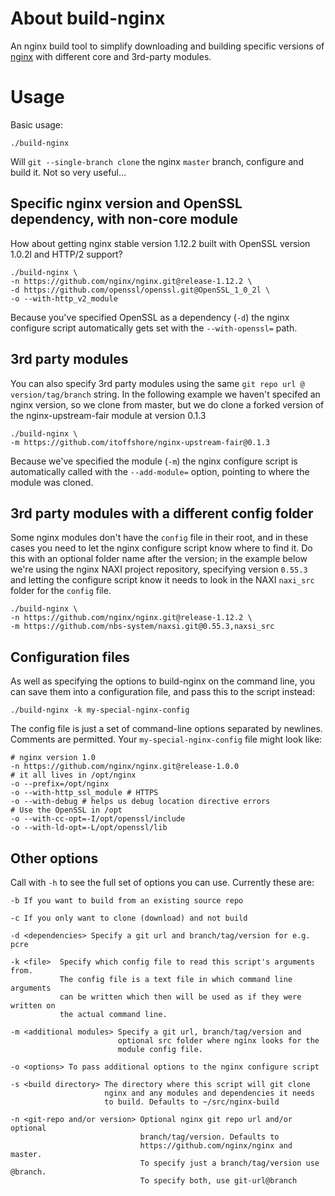 # About build-nginx
An nginx build tool to simplify downloading and building specific versions of [nginx](http://nginx.org/) with different core and 3rd-party modules.

# Usage
Basic usage:

```
./build-nginx
```

Will `git --single-branch clone` the nginx `master` branch, configure and build it. Not so very useful...

## Specific nginx version and OpenSSL dependency, with non-core module
How about getting nginx stable version 1.12.2 built with OpenSSL version 1.0.2l and HTTP/2 support?

```
./build-nginx \
-n https://github.com/nginx/nginx.git@release-1.12.2 \
-d https://github.com/openssl/openssl.git@OpenSSL_1_0_2l \
-o --with-http_v2_module
```

Because you've specified OpenSSL as a dependency (`-d`) the nginx configure script automatically gets set with the `--with-openssl=` path.

## 3rd party modules
You can also specify 3rd party modules using the same `git repo url @ version/tag/branch` string. In the following example we haven't specifed an nginx version, so we clone from master, but we do clone a forked version of the nginx-upstream-fair module at version 0.1.3

```
./build-nginx \
-m https://github.com/itoffshore/nginx-upstream-fair@0.1.3
```

Because we've specified the module (`-m`) the nginx configure script is automatically called with the `--add-module=` option, pointing to where the module was cloned.

## 3rd party modules with a different config folder
Some nginx modules don't have the `config` file in their root, and in these cases you need to let the nginx configure script know where to find it. Do this with an optional folder name after the version; in the example below we're using the nginx NAXI project repository, specifying version `0.55.3` and letting the configure script know it needs to look in the NAXI `naxi_src` folder for the `config` file.

```
./build-nginx \
-n https://github.com/nginx/nginx.git@release-1.12.2 \
-m https://github.com/nbs-system/naxsi.git@0.55.3,naxsi_src
```

## Configuration files
As well as specifying the options to build-nginx on the command line, you can save them into a configuration file, and pass this to the script instead:

```
./build-nginx -k my-special-nginx-config
```

The config file is just a set of command-line options separated by newlines. Comments are permitted. Your `my-special-nginx-config` file might look like:

```
# nginx version 1.0
-n https://github.com/nginx/nginx.git@release-1.0.0
# it all lives in /opt/nginx
-o --prefix=/opt/nginx
-o --with-http_ssl_module # HTTPS
-o --with-debug # helps us debug location directive errors
# Use the OpenSSL in /opt
-o --with-cc-opt=-I/opt/openssl/include
-o --with-ld-opt=-L/opt/openssl/lib
```

## Other options
Call with `-h` to see the full set of options you can use. Currently these are:

```
-b If you want to build from an existing source repo

-c If you only want to clone (download) and not build

-d <dependencies> Specify a git url and branch/tag/version for e.g. pcre

-k <file>  Specify which config file to read this script's arguments from.
           The config file is a text file in which command line arguments
           can be written which then will be used as if they were written on
           the actual command line.

-m <additional modules> Specify a git url, branch/tag/version and
                        optional src folder where nginx looks for the
                        module config file.

-o <options> To pass additional options to the nginx configure script

-s <build directory> The directory where this script will git clone
                     nginx and any modules and dependencies it needs
                     to build. Defaults to ~/src/nginx-build

-n <git-repo and/or version> Optional nginx git repo url and/or optional
                             branch/tag/version. Defaults to
                             https://github.com/nginx/nginx and master.
                             To specify just a branch/tag/version use @branch.
                             To specify both, use git-url@branch
```
